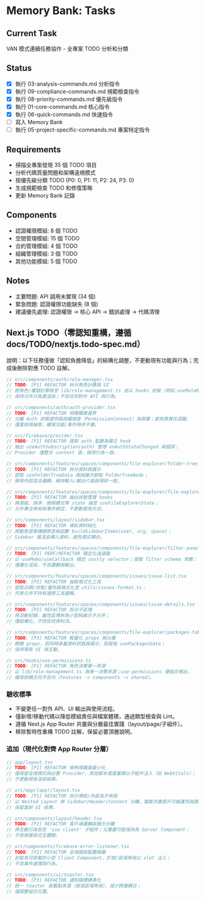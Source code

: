 # Memory Bank: Tasks

## Current Task
VAN 模式連續任務協作 - 全專案 TODO 分析和分類

## Status
- [x] 執行 03-analysis-commands.md 分析指令
- [x] 執行 09-compliance-commands.md 規範檢查指令
- [x] 執行 08-priority-commands.md 優先級指令
- [x] 執行 01-core-commands.md 核心指令
- [x] 執行 06-quick-commands.md 快速指令
- [ ] 寫入 Memory Bank
- [ ] 執行 05-project-specific-commands.md 專案特定指令

## Requirements
- 掃描全專案發現 35 個 TODO 項目
- 分析代碼質量問題和架構違規模式
- 按優先級分類 TODO (P0: 0, P1: 11, P2: 24, P3: 0)
- 生成規範檢查 TODO 和修復策略
- 更新 Memory Bank 記錄

## Components
- 認證權限模組: 8 個 TODO
- 空間管理模組: 15 個 TODO
- 合約管理模組: 4 個 TODO
- 組織管理模組: 3 個 TODO
- 其他功能模組: 5 個 TODO

## Notes
- 主要問題: API 調用未實現 (34 個)
- 緊急問題: 認證權限功能缺失 (8 個)
- 建議優先處理: 認證權限 → 核心 API → 錯誤處理 → 代碼清理

## Next.js TODO（零認知重構，遵循 docs/TODO/nextjs.todo-spec.md）

說明：以下任務僅做「認知負擔降低」的結構化調整，不更動現有功能與行為；完成後刪除對應 TODO 註解。

```typescript
// src/components/auth/role-manager.tsx
// TODO: [P1] REFACTOR 拆分角色計算與 UI
// 將角色/權限計算移至 lib/role-management.ts 並以 hooks 封裝（例如 useRoleMatrix），
// 保持元件只負責渲染；不改任何對外 API 與行為。

// src/components/auth/auth-provider.tsx
// TODO: [P1] REFACTOR 明確職責邊界
// 分離 Auth 狀態提供與授權檢查（PermissionContext）為兩層；避免跨責任混雜。
// 僅重排與抽取，確保功能/事件時序不變。

// src/firebase/provider.tsx
// TODO: [P1] REFACTOR 提取 auth 監聽為獨立 hook
// 抽出 useAuthSubscription(auth) 管理 onAuthStateChanged 與錯誤；
// Provider 僅整合 context 值，保持行為一致。

// src/components/features/spaces/components/file-explorer/folder-tree.tsx
// TODO: [P1] REFACTOR 拆分資料與展示
// 提取 useFolderTreeData 與純展示節點 FolderTreeNode；
// 移除內部混合邏輯，維持輸入/輸出介面與現狀一致。

// src/components/features/spaces/components/file-explorer/file-explorer.tsx
// TODO: [P2] REFACTOR 抽出狀態管理 hooks
// 將選取、排序、檢視模式等 state 抽至 useFileExplorerState；
// 元件專注佈局與事件綁定，不更動使用方式。

// src/components/layout/sidebar.tsx
// TODO: [P2] REFACTOR 導航資料純化
// 將動態菜單構建移至純函數 buildSidebarItems(user, org, space)；
// Sidebar 僅渲染傳入資料，避免隱式耦合。

// src/components/features/spaces/components/file-explorer/filter-panel.tsx
// TODO: [P2] PERF/REFACTOR 穩定化過濾器
// 以 useMemo/useCallback 穩定 costly selector；提取 filter schema 常數；
// 僅優化渲染，不改邏輯與輸出。

// src/components/features/spaces/components/issues/issue-list.tsx
// TODO: [P2] REFACTOR 抽取格式化工具
// 提取日期/狀態/優先級格式化至 utils/issues-format.ts；
// 列表元件不持有通用工具邏輯。

// src/components/features/spaces/components/issues/issue-details.tsx
// TODO: [P2] REFACTOR 拆分子區塊
// 將活動紀錄、屬性區塊拆為小型純展示子元件；
// 僅結構化，不改任何資料流。

// src/components/features/spaces/components/file-explorer/packages-tab.tsx
// TODO: [P3] REFACTOR 輕量化 props 與分層
// 精簡 props，若同時承載資料抓取與展示，則提取 usePackagesData；
// 保持現有 UI 與互動。

// src/hooks/use-permissions.ts
// TODO: [P1] REFACTOR 角色決策單一來源
// 以 lib/role-management.ts 為唯一決策來源；use-permissions 僅組合導出，
// 確保依賴方向不反向（features -> components -> shared）。
```

### 驗收標準
- 不變更任一對外 API、UI 輸出與使用流程。
- 僅新增/移動代碼以降低模組責任與檔案體積，通過類型檢查與 Lint。
- 遵循 Next.js App Router 共置與分層最佳實踐（layout/page/子組件）。
- 移除暫時性重構 TODO 註解，保留必要頂層說明。

### 追加（現代化對齊 App Router 分層）

```typescript
// app/layout.tsx
// TODO: [P1] REFACTOR 根佈局職責最小化
// 僅保留全域樣式與必要 Provider，其他腳本或度量類以子組件注入（如 WebVitals）；
// 不更動現有渲染結果。

// src/app/(app)/layout.tsx
// TODO: [P1] REFACTOR 拆分導航/內容為子佈局
// 以 Nested Layout 將 Sidebar/Header/Content 分離，檔案共置提升可維護性與路由清晰度；
// 保留當前 UI 結果。

// src/components/layout/header.tsx
// TODO: [P2] REFACTOR 客戶端邏輯與展示分離
// 將互動行為放至 'use client' 子組件；父層盡可能保持為 Server Component；
// 不改視覺與交互體驗。

// src/components/firebase-error-listener.tsx
// TODO: [P2] REFACTOR 全域錯誤監聽隔離
// 封裝為可掛載的小型 Client Component，於根/區域佈局以 slot 注入；
// 不改事件處理與行為。

// src/components/ui/toaster.tsx
// TODO: [P3] REFACTOR 通知插槽標準化
// 統一 toaster 掛載點來源（根或區域佈局），減少跨層耦合；
// 僅調整組合位置。
```